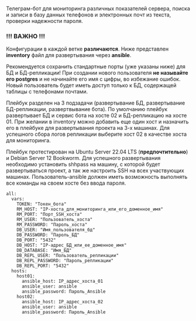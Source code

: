 
Телеграм-бот для мониторинга различных показателей сервера, поиска и записи в базу данных телефонов и электронных почт из текста, проверки надежности пароля.


###  !!! ВАЖНО !!!
Конфигурации в каждой ветке **различаются**. Ниже представлен **inventory** файл для развертывания через **ansible**.

Рекомендуется сохранить стандартные порты (уже указаны ниже) для БД и БД-репликации!
При создании нового пользователя **не называйте его postgres** и не начинайте его имя с цифры, во избежание ошибок. Новый пользователь будет иметь доступ только к БД, содержащей таблицы с телефонами почтами.

Плейбук разделен на 3 подзадачи (развертывание БД, развертывание БД-репликации, развертвывание бота). По умолчанию плейбук развертывает БД и сервис бота на хосте 02 и БД-репликацию на хосте 01. При желании в inventory можно добавить еще один хост и назначить его в плейбуке для развертывания проекта на 3-х машинах. Для успешного сбора логов репликации выберите хост 02 в качестве хоста для мониторинга.

Плейбук протестирован на Ubuntu Server 22.04 LTS (**предпочтительно**) и Debian Server 12 Bookworm. Для успешного развертывания необходимо установить shhpass на машину, с которой будет развертываться проект, а так же настроить SSH на всех участвующих машинах. Пользователь-ansible должен иметь возможность выполнять все команды на своем хосте без ввода пароля.
 
```
all:
  vars:
    TOKEN: "Токен_бота"
    RM_HOST: "IP-хоста_для_мониторинга_или_его_доменное_имя"
    RM_PORT: "Порт_SSH_хоста"
    RM_USER: "Пользователь_хоста"
    RM_PASSWORD: "Пароль_хоста"
    DB_USER: "Имя_пользователя_бд"
    DB_PASSWORD: "Пароль_БД"
    DB_PORT: "5432"
    DB_HOST: "IP-адрес_БД_или_ее_доменное_имя"
    DB_DATABASE: "Имя_БД"
    DB_REPL_USER: "Пользователь_репликации"
    DB_REPL_PASSWORD: "Пароль_репликации"
    DB_REPL_PORT: "5432"
  hosts:
    host01:
      ansible_host: IP_адрес_хоста_01
      ansible_user: ansible
      ansible_password: Пароль_Ansible
    host02:
      ansible_host: IP_адрес_хоста_02
      ansible_user: ansible
      ansible_password: Пароль_Ansible
```
